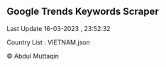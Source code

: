 

## Google Trends Keywords Scraper 
 
Last Update 16-03-2023 , 23:52:32

Country List :
VIETNAM.json



© Abdul Muttaqin 
